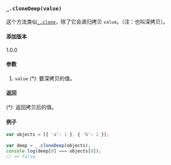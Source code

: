 ### `_.cloneDeep(value)`[​](#_clonedeepvalue "_clonedeepvalue的直接链接")

这个方法类似[`_.clone`](#clone)，除了它会递归拷贝 `value`。（注：也叫深拷贝）。

#### 添加版本

1.0.0

#### 参数

1.  `value` _(\*)_: 要深拷贝的值。

#### 返回

_(\*)_: 返回拷贝后的值。

#### 例子

```js
var objects = [{ 'a': 1 }, { 'b': 2 }];
 
var deep = _.cloneDeep(objects);
console.log(deep[0] === objects[0]);
// => false

```